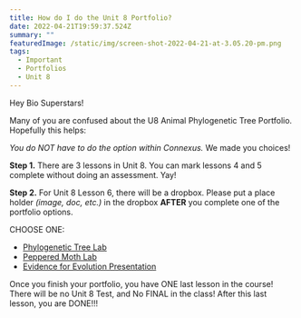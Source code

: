```yaml
---
title: How do I do the Unit 8 Portfolio?
date: 2022-04-21T19:59:37.524Z
summary: ""
featuredImage: /static/img/screen-shot-2022-04-21-at-3.05.20-pm.png
tags:
  - Important
  - Portfolios
  - Unit 8
---
```

Hey Bio Superstars!

Many of you are confused about the U8 Animal Phylogenetic Tree Portfolio. Hopefully this helps: 

*You do NOT have to do the option within Connexus.* We made you choices!

**Step 1.** There are 3 lessons in Unit 8. You can mark lessons 4 and 5 complete without doing an assessment. Yay!

**Step 2.** For Unit 8 Lesson 6, there will be a dropbox. Please put a place holder *(image, doc, etc.)* in the dropbox **AFTER** you complete one of the portfolio options.

CHOOSE ONE:

* [Phylogenetic Tree Lab](https://docs.google.com/forms/d/e/1FAIpQLSc0kKB6iYv0lHkEchncclrNBBue4evRWymiQuhjdWq3JbRqqQ/viewform?usp=sf_link)
* [Peppered Moth Lab](https://docs.google.com/forms/d/e/1FAIpQLScp-HszVvgsUZ_Q_FCvvLmtaIbdeqiN5XX-1BhD6smkI-yTVA/viewform?usp=sf_link)
* [Evidence for Evolution Presentation](https://docs.google.com/presentation/d/1P182x-SUDehCG3t8p8JgcCHflH27qrWz9YhPo7xx5Ec/edit?usp=sharing)

Once you finish your portfolio, you have ONE last lesson in the course! There will be no Unit 8 Test, and No FINAL in the class! After this last lesson, you are DONE!!!